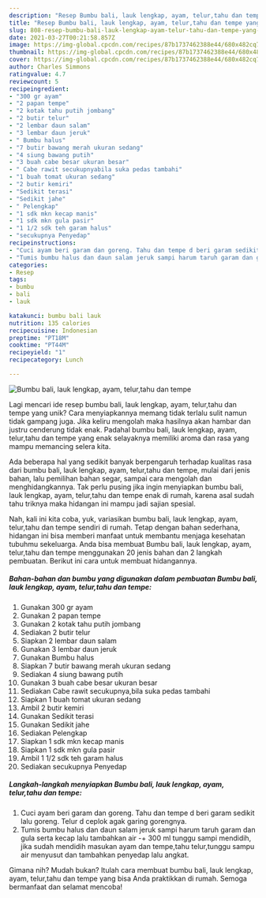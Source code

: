 ```yaml
---
description: "Resep Bumbu bali, lauk lengkap, ayam, telur,tahu dan tempe yang Lezat"
title: "Resep Bumbu bali, lauk lengkap, ayam, telur,tahu dan tempe yang Lezat"
slug: 808-resep-bumbu-bali-lauk-lengkap-ayam-telur-tahu-dan-tempe-yang-lezat
date: 2021-03-27T00:21:58.857Z
image: https://img-global.cpcdn.com/recipes/87b1737462388e44/680x482cq70/bumbu-bali-lauk-lengkap-ayam-telurtahu-dan-tempe-foto-resep-utama.jpg
thumbnail: https://img-global.cpcdn.com/recipes/87b1737462388e44/680x482cq70/bumbu-bali-lauk-lengkap-ayam-telurtahu-dan-tempe-foto-resep-utama.jpg
cover: https://img-global.cpcdn.com/recipes/87b1737462388e44/680x482cq70/bumbu-bali-lauk-lengkap-ayam-telurtahu-dan-tempe-foto-resep-utama.jpg
author: Charles Simmons
ratingvalue: 4.7
reviewcount: 5
recipeingredient:
- "300 gr ayam"
- "2 papan tempe"
- "2 kotak tahu putih jombang"
- "2 butir telur"
- "2 lembar daun salam"
- "3 lembar daun jeruk"
- " Bumbu halus"
- "7 butir bawang merah ukuran sedang"
- "4 siung bawang putih"
- "3 buah cabe besar ukuran besar"
- " Cabe rawit secukupnyabila suka pedas tambahi"
- "1 buah tomat ukuran sedang"
- "2 butir kemiri"
- "Sedikit terasi"
- "Sedikit jahe"
- " Pelengkap"
- "1 sdk mkn kecap manis"
- "1 sdk mkn gula pasir"
- "1 1/2 sdk teh garam halus"
- "secukupnya Penyedap"
recipeinstructions:
- "Cuci ayam beri garam dan goreng. Tahu dan tempe d beri garam sedikit lalu goreng. Telur d ceplok agak garing gorengnya."
- "Tumis bumbu halus dan daun salam jeruk sampi harum taruh garam dan gula serta kecap lalu tambahkan air -+ 300 ml tunggu sampi mendidih, jika sudah mendidih masukan ayam dan tempe,tahu telur,tunggu sampu air menyusut dan tambahkan penyedap lalu angkat."
categories:
- Resep
tags:
- bumbu
- bali
- lauk

katakunci: bumbu bali lauk 
nutrition: 135 calories
recipecuisine: Indonesian
preptime: "PT18M"
cooktime: "PT44M"
recipeyield: "1"
recipecategory: Lunch

---
```



![Bumbu bali, lauk lengkap, ayam, telur,tahu dan tempe](https://img-global.cpcdn.com/recipes/87b1737462388e44/680x482cq70/bumbu-bali-lauk-lengkap-ayam-telurtahu-dan-tempe-foto-resep-utama.jpg)

Lagi mencari ide resep bumbu bali, lauk lengkap, ayam, telur,tahu dan tempe yang unik? Cara menyiapkannya memang tidak terlalu sulit namun tidak gampang juga. Jika keliru mengolah maka hasilnya akan hambar dan justru cenderung tidak enak. Padahal bumbu bali, lauk lengkap, ayam, telur,tahu dan tempe yang enak selayaknya memiliki aroma dan rasa yang mampu memancing selera kita.

Ada beberapa hal yang sedikit banyak berpengaruh terhadap kualitas rasa dari bumbu bali, lauk lengkap, ayam, telur,tahu dan tempe, mulai dari jenis bahan, lalu pemilihan bahan segar, sampai cara mengolah dan menghidangkannya. Tak perlu pusing jika ingin menyiapkan bumbu bali, lauk lengkap, ayam, telur,tahu dan tempe enak di rumah, karena asal sudah tahu triknya maka hidangan ini mampu jadi sajian spesial.




Nah, kali ini kita coba, yuk, variasikan bumbu bali, lauk lengkap, ayam, telur,tahu dan tempe sendiri di rumah. Tetap dengan bahan sederhana, hidangan ini bisa memberi manfaat untuk membantu menjaga kesehatan tubuhmu sekeluarga. Anda bisa membuat Bumbu bali, lauk lengkap, ayam, telur,tahu dan tempe menggunakan 20 jenis bahan dan 2 langkah pembuatan. Berikut ini cara untuk membuat hidangannya.

<!--inarticleads1-->

##### Bahan-bahan dan bumbu yang digunakan dalam pembuatan Bumbu bali, lauk lengkap, ayam, telur,tahu dan tempe:

1. Gunakan 300 gr ayam
1. Gunakan 2 papan tempe
1. Gunakan 2 kotak tahu putih jombang
1. Sediakan 2 butir telur
1. Siapkan 2 lembar daun salam
1. Gunakan 3 lembar daun jeruk
1. Gunakan  Bumbu halus
1. Siapkan 7 butir bawang merah ukuran sedang
1. Sediakan 4 siung bawang putih
1. Gunakan 3 buah cabe besar ukuran besar
1. Sediakan  Cabe rawit secukupnya,bila suka pedas tambahi
1. Siapkan 1 buah tomat ukuran sedang
1. Ambil 2 butir kemiri
1. Gunakan Sedikit terasi
1. Gunakan Sedikit jahe
1. Sediakan  Pelengkap
1. Siapkan 1 sdk mkn kecap manis
1. Siapkan 1 sdk mkn gula pasir
1. Ambil 1 1/2 sdk teh garam halus
1. Sediakan secukupnya Penyedap




<!--inarticleads2-->

##### Langkah-langkah menyiapkan Bumbu bali, lauk lengkap, ayam, telur,tahu dan tempe:

1. Cuci ayam beri garam dan goreng. Tahu dan tempe d beri garam sedikit lalu goreng. Telur d ceplok agak garing gorengnya.
1. Tumis bumbu halus dan daun salam jeruk sampi harum taruh garam dan gula serta kecap lalu tambahkan air -+ 300 ml tunggu sampi mendidih, jika sudah mendidih masukan ayam dan tempe,tahu telur,tunggu sampu air menyusut dan tambahkan penyedap lalu angkat.




Gimana nih? Mudah bukan? Itulah cara membuat bumbu bali, lauk lengkap, ayam, telur,tahu dan tempe yang bisa Anda praktikkan di rumah. Semoga bermanfaat dan selamat mencoba!
